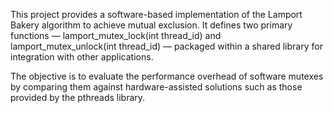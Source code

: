 This project provides a software-based implementation of the Lamport Bakery algorithm to achieve mutual exclusion.
It defines two primary functions — lamport_mutex_lock(int thread_id) and lamport_mutex_unlock(int thread_id) — packaged within a shared library for integration with other applications.

The objective is to evaluate the performance overhead of software mutexes by comparing them against hardware-assisted solutions such as those provided by the pthreads library.
